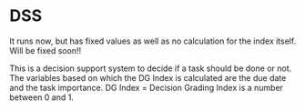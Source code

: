 # DSS
It runs now, but has fixed values as well as no calculation for the index itself. Will be fixed soon!!

This is a decision support system to decide if a task should be done or not. 
The variables based on which the DG Index is calculated are the due date and the task importance.
DG Index = Decision Grading Index is a number between 0 and 1.